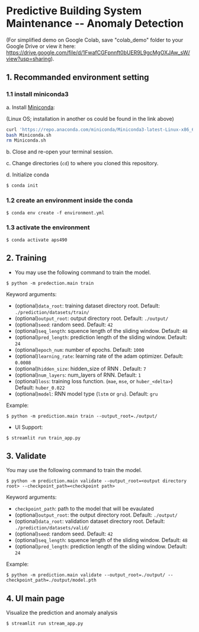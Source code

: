 # Predictive Building System Maintenance -- Anomaly Detection

(For simplified demo on Google Colab, save "colab_demo" folder to your Google Drive or view it here: https://drive.google.com/file/d/1FwafCGFpnnft0bUER9L9gcMgOXJAw_sW/view?usp=sharing).


## 1. Recommanded environment setting
### 1.1 install miniconda3
a. Install [Miniconda](https://docs.conda.io/en/latest/miniconda.html):

   (Linux OS;  installation in another os could be found in the link above)
   ```bash
   curl 'https://repo.anaconda.com/miniconda/Miniconda3-latest-Linux-x86_64.sh' > Miniconda.sh
   bash Miniconda.sh
   rm Miniconda.sh
   ```

b. Close and re-open your terminal session.

c. Change directories (`cd`) to where you cloned this repository.

d. Initialize conda 

```shell
$ conda init
```

### 1.2 create an environment inside the conda
```shell
$ conda env create -f environment.yml
```

### 1.3 activate the environment
```shell
$ conda activate aps490
```


## 2. Training
* You may use the following command to train the model.
```shell
$ python -m predection.main train
```
Keyword arguments:
- (optional)`data_root`: training dataset directory root. Default: `./prediction/datasets/train/`
- (optional)`output_root`: output directory root. Default: `./output/`
- (optional)`seed`: random seed. Default: `42`
- (optional)`seq_length`: squence length of the sliding window. Default: `48`
- (optional)`pred_length`: prediction length of the sliding window. Default: `24`
- (optional)`epoch_num`: number of epochs. Default: `1000`
- (optional)`learning_rate`: learning rate of the adam optimizer. Default: `0.0008`
- (optional)`hidden_size`: hidden_size of RNN . Default: `7`
- (optional)`num_layers`: num_layers of RNN. Default: `1`
- (optional)`loss`: training loss function. (`mae`, `mse`, or `huber_<delta>`) Default: `huber_0.022`
- (optional)`model`: RNN model type (`lstm` or `gru`). Default: `gru`

Example:
```shell
$ python -m prediction.main train --output_root=./output/
```

* UI Support:
```shell
$ streamlit run train_app.py
```


## 3. Validate
You may use the following command to train the model.
```shell
$ python -m prediction.main validate --output_root=<output directory root> --checkpoint_path=<checkpoint path>
```
Keyword arguments:
- `checkpoint_path`: path to the model that will be evaulated
- (optional)`output_root`: the output directory root. Default: `./output/`
- (optional)`data_root`: validation dataset directory root. Default: `./prediction/datasets/valid/`
- (optional)`seed`: random seed. Default: `42`
- (optional)`seq_length`: squence length of the sliding window. Default: `48`
- (optional)`pred_length`: prediction length of the sliding window. Default: `24`

Example:
```shell
$ python -m prediction.main validate --output_root=./output/ --checkpoint_path=./output/model.pth
```


## 4. UI main page

Visualize the prediction and anomaly analysis

```shell
$ streamlit run stream_app.py
```
